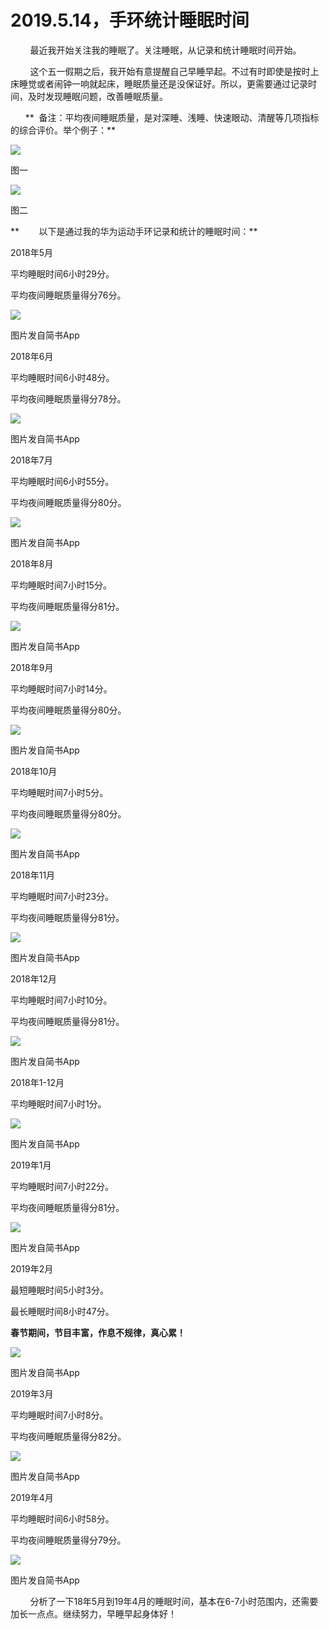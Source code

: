 
# 2019.5.14，手环统计睡眠时间

        最近我开始关注我的睡眠了。关注睡眠，从记录和统计睡眠时间开始。

        这个五一假期之后，我开始有意提醒自己早睡早起。不过有时即使是按时上床睡觉或者闹钟一响就起床，睡眠质量还是没保证好。所以，更需要通过记录时间，及时发现睡眠问题，改善睡眠质量。

      **  备注：平均夜间睡眠质量，是对深睡、浅睡、快速眼动、清醒等几项指标的综合评价。举个例子：**

![](http://upload-images.jianshu.io/upload_images/3910675-5327b42469e9a419.jpg?imageMogr2/auto-orient/strip%7CimageView2/2/w/1080/q/50)  

图一

![](http://upload-images.jianshu.io/upload_images/3910675-1bc63af6c5e95064.jpg?imageMogr2/auto-orient/strip%7CimageView2/2/w/1080/q/50)  

图二

 

**        以下是通过我的华为运动手环记录和统计的睡眠时间：**

2018年5月

平均睡眠时间6小时29分。

平均夜间睡眠质量得分76分。

![](http://upload-images.jianshu.io/upload_images/3910675-d51b42ace76bd9c3.jpg?imageMogr2/auto-orient/strip%7CimageView2/2/w/1080/q/50)  

图片发自简书App

  

2018年6月

平均睡眠时间6小时48分。

平均夜间睡眠质量得分78分。

![](http://upload-images.jianshu.io/upload_images/3910675-cb4fe103d16911b1.jpg?imageMogr2/auto-orient/strip%7CimageView2/2/w/1080/q/50)  

图片发自简书App

  

2018年7月

平均睡眠时间6小时55分。

平均夜间睡眠质量得分80分。

![](http://upload-images.jianshu.io/upload_images/3910675-f1c321c48b27cd9a.jpg?imageMogr2/auto-orient/strip%7CimageView2/2/w/1080/q/50)  

图片发自简书App

  

2018年8月

平均睡眠时间7小时15分。

平均夜间睡眠质量得分81分。

![](http://upload-images.jianshu.io/upload_images/3910675-88b095e334aa5254.jpg?imageMogr2/auto-orient/strip%7CimageView2/2/w/1080/q/50)  

图片发自简书App

  

2018年9月

平均睡眠时间7小时14分。

平均夜间睡眠质量得分80分。

![](http://upload-images.jianshu.io/upload_images/3910675-c21abaa51f082e48.jpg?imageMogr2/auto-orient/strip%7CimageView2/2/w/1080/q/50)  

图片发自简书App

  

2018年10月

平均睡眠时间7小时5分。

平均夜间睡眠质量得分80分。

![](http://upload-images.jianshu.io/upload_images/3910675-2e94a3d7927389a1.jpg?imageMogr2/auto-orient/strip%7CimageView2/2/w/1080/q/50)  

图片发自简书App

  

2018年11月

平均睡眠时间7小时23分。

平均夜间睡眠质量得分81分。

![](http://upload-images.jianshu.io/upload_images/3910675-5e065bb1e293eabe.jpg?imageMogr2/auto-orient/strip%7CimageView2/2/w/1080/q/50)  

图片发自简书App

  

2018年12月

平均睡眠时间7小时10分。

平均夜间睡眠质量得分81分。

![](http://upload-images.jianshu.io/upload_images/3910675-171bb856567805c8.jpg?imageMogr2/auto-orient/strip%7CimageView2/2/w/1080/q/50)  

图片发自简书App

  

2018年1-12月

平均睡眠时间7小时1分。

![](http://upload-images.jianshu.io/upload_images/3910675-c4425d0c53fd66b6.jpg?imageMogr2/auto-orient/strip%7CimageView2/2/w/1080/q/50)  

图片发自简书App

  

2019年1月

平均睡眠时间7小时22分。

平均夜间睡眠质量得分81分。

![](http://upload-images.jianshu.io/upload_images/3910675-80d914b1f39730b7.jpg?imageMogr2/auto-orient/strip%7CimageView2/2/w/1080/q/50)  

图片发自简书App

  

2019年2月

最短睡眠时间5小时3分。

最长睡眠时间8小时47分。

**春节期间，节目丰富，作息不规律，真心累！**

![](http://upload-images.jianshu.io/upload_images/3910675-a08ddd21dccbd336.jpg?imageMogr2/auto-orient/strip%7CimageView2/2/w/1080/q/50)  

图片发自简书App

  

2019年3月

平均睡眠时间7小时8分。

平均夜间睡眠质量得分82分。

![](http://upload-images.jianshu.io/upload_images/3910675-8926b81bd938efb1.jpg?imageMogr2/auto-orient/strip%7CimageView2/2/w/1080/q/50)  

图片发自简书App

  

2019年4月

平均睡眠时间6小时58分。

平均夜间睡眠质量得分79分。

![](http://upload-images.jianshu.io/upload_images/3910675-cedd5b7142aaf5b5.jpg?imageMogr2/auto-orient/strip%7CimageView2/2/w/1080/q/50)  

图片发自简书App

        分析了一下18年5月到19年4月的睡眠时间，基本在6-7小时范围内，还需要加长一点点。继续努力，早睡早起身体好！